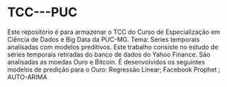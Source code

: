 # TCC---PUC
Este repositório é para armazenar o TCC do Curso de Especialização em Ciência de Dados e Big Data da PUC-MG. Tema: Series temporais analisadas com modelos preditivos.  Este trabalho consiste no estudo de séries temporais retiradas do banco de dados do Yahoo Finance. São analisadas as moedas Ouro e Bitcoin. É desenvolvidos os seguintes modelos de predição para o Ouro: Regressão Linear; Facebook Prophet ; AUTO-ARIMA
